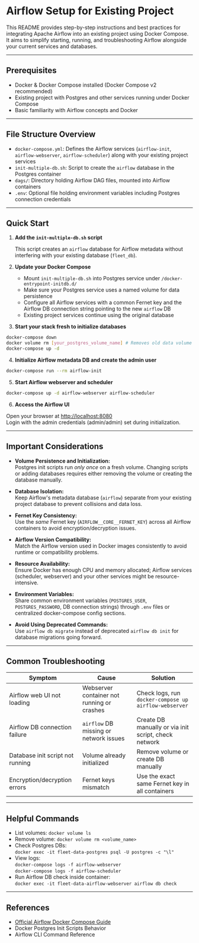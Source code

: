 # Airflow Setup for Existing Project

This README provides step-by-step instructions and best practices for integrating Apache Airflow into an existing project using Docker Compose. It aims to simplify starting, running, and troubleshooting Airflow alongside your current services and databases.

---

## Prerequisites

- Docker & Docker Compose installed (Docker Compose v2 recommended)
- Existing project with Postgres and other services running under Docker Compose
- Basic familiarity with Airflow concepts and Docker

---

## File Structure Overview

- `docker-compose.yml`: Defines the Airflow services (`airflow-init`, `airflow-webserver`, `airflow-scheduler`) along with your existing project services
- `init-multiple-db.sh`: Script to create the `airflow` database in the Postgres container
- `dags/`: Directory holding Airflow DAG files, mounted into Airflow containers
- `.env`: Optional file holding environment variables including Postgres connection credentials

---

## Quick Start

1. **Add the `init-multiple-db.sh` script**

   This script creates an `airflow` database for Airflow metadata without interfering with your existing database (`fleet_db`).

2. **Update your Docker Compose**

   - Mount `init-multiple-db.sh` into Postgres service under `/docker-entrypoint-initdb.d/`
   - Make sure your Postgres service uses a named volume for data persistence
   - Configure all Airflow services with a common Fernet key and the Airflow DB connection string pointing to the new `airflow` DB
   - Existing project services continue using the original database

3. **Start your stack fresh to initialize databases**

```bash
docker-compose down
docker volume rm [your_postgres_volume_name] # Removes old data volume
docker-compose up -d
```

4. **Initialize Airflow metadata DB and create the admin user**

```bash
docker-compose run --rm airflow-init
```

5. **Start Airflow webserver and scheduler**

```bash
docker-compose up -d airflow-webserver airflow-scheduler
```

6. **Access the Airflow UI**

Open your browser at [http://localhost:8080](http://localhost:8080)  
Login with the admin credentials (admin/admin) set during initialization.

---

## Important Considerations

- **Volume Persistence and Initialization:**  
  Postgres init scripts run _only once_ on a fresh volume. Changing scripts or adding databases requires either removing the volume or creating the database manually.

- **Database Isolation:**  
  Keep Airflow's metadata database (`airflow`) separate from your existing project database to prevent collisions and data loss.

- **Fernet Key Consistency:**  
  Use the _same_ Fernet key (`AIRFLOW__CORE__FERNET_KEY`) across all Airflow containers to avoid encryption/decryption issues.

- **Airflow Version Compatibility:**  
  Match the Airflow version used in Docker images consistently to avoid runtime or compatibility problems.

- **Resource Availability:**  
  Ensure Docker has enough CPU and memory allocated; Airflow services (scheduler, webserver) and your other services might be resource-intensive.

- **Environment Variables:**  
  Share common environment variables (`POSTGRES_USER`, `POSTGRES_PASSWORD`, DB connection strings) through `.env` files or centralized docker-compose config sections.

- **Avoid Using Deprecated Commands:**  
  Use `airflow db migrate` instead of deprecated `airflow db init` for database migrations going forward.

---

## Common Troubleshooting

| Symptom                          | Cause                                      | Solution                                              |
| -------------------------------- | ------------------------------------------ | ----------------------------------------------------- |
| Airflow web UI not loading       | Webserver container not running or crashes | Check logs, run `docker-compose up airflow-webserver` |
| Airflow DB connection failure    | `airflow` DB missing or network issues     | Create DB manually or via init script, check network  |
| Database init script not running | Volume already initialized                 | Remove volume or create DB manually                   |
| Encryption/decryption errors     | Fernet keys mismatch                       | Use the exact same Fernet key in all containers       |

---

## Helpful Commands

- List volumes: `docker volume ls`
- Remove volume: `docker volume rm <volume_name>`
- Check Postgres DBs:  
  `docker exec -it fleet-data-postgres psql -U postgres -c "\l"`
- View logs:  
  `docker-compose logs -f airflow-webserver`  
  `docker-compose logs -f airflow-scheduler`
- Run Airflow DB check inside container:  
  `docker exec -it fleet-data-airflow-webserver airflow db check`

---

## References

- [Official Airflow Docker Compose Guide](https://airflow.apache.org/docs/apache-airflow/stable/howto/docker-compose/index.html)
- Docker Postgres Init Scripts Behavior
- Airflow CLI Command Reference

